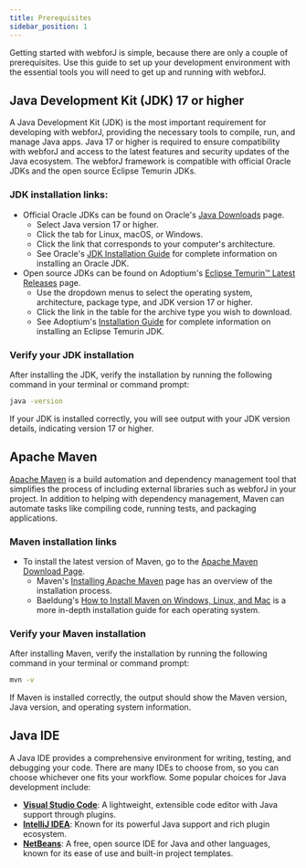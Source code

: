 ```yaml
---
title: Prerequisites
sidebar_position: 1
---
```


Getting started with webforJ is simple, because there are only a couple of prerequisites. Use this guide to set up your development environment with the essential tools you will need to get up and running with webforJ. 

<!-- vale off -->
## Java Development Kit (JDK) 17 or higher

<!-- vale on -->

A Java Development Kit (JDK) is the most important requirement for developing with webforJ, providing the necessary tools to compile, run, and manage Java apps.
Java 17 or higher is required to ensure compatibility with webforJ and access to the latest features and security updates of the Java ecosystem. The webforJ framework is compatible with official Oracle JDKs and the open source Eclipse Temurin JDKs.
<!-- vale off -->
### JDK installation links:
<!-- vale on -->
- Official Oracle JDKs can be found on Oracle's [Java Downloads](https://www.oracle.com/java/technologies/downloads/) page. 
  - Select Java version 17 or higher.
  - Click the tab for Linux, macOS, or Windows.
  - Click the link that corresponds to your computer's architecture. 
  - See Oracle's [JDK Installation Guide](https://docs.oracle.com/en/java/javase/23/install/overview-jdk-installation.html) for complete information on installing an Oracle JDK.
- Open source JDKs can be found on Adoptium's [Eclipse Temurin™ Latest Releases](https://adoptium.net/temurin/releases/) page. 
  - Use the dropdown menus to select the operating system, architecture, package type, and JDK version 17 or higher. 
  - Click the link in the table for the archive type you wish to download.
  - See Adoptium's [Installation Guide](https://adoptium.net/installation/) for complete information on installing an Eclipse Temurin JDK.

<!-- vale off -->
### Verify your JDK installation
<!-- vale on -->
After installing the JDK, verify the installation by running the following command in your terminal or command prompt:

```bash
java -version
```

If your JDK is installed correctly, you will see output with your JDK version details, indicating version 17 or higher.
<!-- vale off -->
## Apache Maven
<!-- vale on -->

[Apache Maven](https://maven.apache.org/index.html) is a build automation and dependency management tool that simplifies the process of including external libraries such as webforJ in your project. 
In addition to helping with dependency management, Maven can automate tasks like compiling code, running tests, and packaging applications.

### Maven installation links
- To install the latest version of Maven, go to the [Apache Maven Download Page](https://maven.apache.org/download.cgi). 
  - Maven's [Installing Apache Maven](https://maven.apache.org/install.html) page has an overview of the installation process. 
  - Baeldung's [How to Install Maven on Windows, Linux, and Mac](https://www.baeldung.com/install-maven-on-windows-linux-mac) is a more in-depth installation guide for each operating system.

<!-- vale off -->
### Verify your Maven installation

<!-- vale on -->

After installing Maven, verify the installation by running the following command in your terminal or command prompt:

```bash
mvn -v
```

If Maven is installed correctly, the output should show the Maven version, Java version, and operating system information.

## Java IDE

A Java IDE provides a comprehensive environment for writing, testing, and debugging your code. There are many IDEs to choose from, so you can choose whichever one fits your workflow. Some popular choices for Java development include:

- **[Visual Studio Code](https://code.visualstudio.com/Download)**: A lightweight, extensible code editor with Java support through plugins.
- **[IntelliJ IDEA](https://www.jetbrains.com/idea/download/)**: Known for its powerful Java support and rich plugin ecosystem.
- **[NetBeans](https://netbeans.apache.org/download/index.html)**: A free, open source IDE for Java and other languages, known for its ease of use and built-in project templates.
